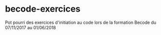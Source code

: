 # becode-exercices
Pot pourri des exercices d'initiation au code lors de la formation Becode du 07/11/2017 au 01/06/2018
